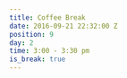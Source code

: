 ```yaml
---
title: Coffee Break
date: 2016-09-21 22:32:00 Z
position: 9
day: 2
time: 3:00 - 3:30 pm
is_break: true
---
```


